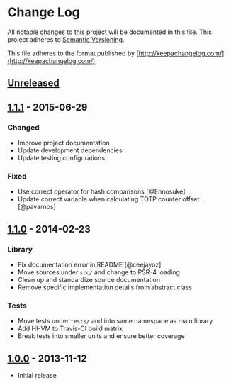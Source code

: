 # Change Log
All notable changes to this project will be documented in this file.
This project adheres to [Semantic Versioning](http://semver.org/).

This file adheres to the format published by [http://keepachangelog.com/](http://keepachangelog.com/).

## [Unreleased]

## [1.1.1] - 2015-06-29

### Changed
 - Improve project documentation
 - Update development dependencies
 - Update testing configurations

### Fixed
 - Use correct operator for hash comparisons [@Ennosuke]
 - Update correct variable when calculating TOTP counter offset [@pavarnos]


## [1.1.0] - 2014-02-23

### Library
 - Fix documentation error in README [@ceejayoz]
 - Move sources under `src/` and change to PSR-4 loading
 - Clean up and standardize source documentation
 - Remove specific implementation details from abstract class

### Tests
 - Move tests under `tests/` and into same namespace as main library
 - Add HHVM to Travis-CI build matrix
 - Break tests into smaller units and ensure better coverage


## [1.0.0] - 2013-11-12

- Initial release

[unreleased]: https://github.com/rchouinard/rych-otp/compare/v1.1.1...HEAD
[1.1.1]: https://github.com/rchouinard/rych-otp/compare/v1.1.0...v1.1.1
[1.1.0]: https://github.com/rchouinard/rych-otp/compare/v1.0.0...v1.1.0
[1.0.0]: https://github.com/rchouinard/rych-otp/compare/0b0751...v1.0.0
